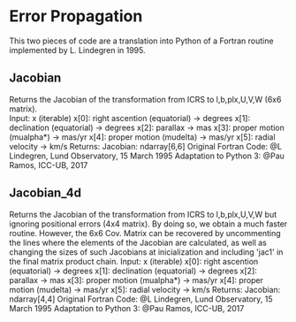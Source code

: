 # Error Propagation

This two pieces of code are a translation into Python of a Fortran routine implemented by L. Lindegren in 1995.

## Jacobian
Returns the Jacobian of the transformation from ICRS to l,b,plx,U,V,W (6x6 matrix).   
    Input: x (iterable)
        x[0]: right ascention (equatorial) -> degrees
        x[1]: declination (equatorial) -> degrees
        x[2]: parallax -> mas
        x[3]: proper motion (mualpha*) -> mas/yr
        x[4]: proper motion (mudelta) -> mas/yr
        x[5]: radial velocity -> km/s
    Returns:
        Jacobian: ndarray[6,6]
    Original Fortran Code: @L Lindegren, Lund Observatory, 15 March 1995
    Adaptation to Python 3: @Pau Ramos, ICC-UB, 2017

## Jacobian_4d
Returns the Jacobian of the transformation from ICRS to l,b,plx,U,V,W but 
    ignoring positional errors (4x4 matrix). By doing so, we obtain a much
    faster routine. However, the 6x6 Cov. Matrix can be recovered by uncommenting
    the lines where the elements of the Jacobian are calculated, as well as 
    changing the sizes of such Jacobians at inicialization and including 'jac1' in
    the final matrix product chain.
    Input: x (iterable)
        x[0]: right ascention (equatorial) -> degrees
        x[1]: declination (equatorial) -> degrees
        x[2]: parallax -> mas
        x[3]: proper motion (mualpha*) -> mas/yr
        x[4]: proper motion (mudelta) -> mas/yr
        x[5]: radial velocity -> km/s
    Returns:
        Jacobian: ndarray[4,4]
    Original Fortran Code: @L Lindegren, Lund Observatory, 15 March 1995
    Adaptation to Python 3: @Pau Ramos, ICC-UB, 2017
